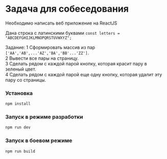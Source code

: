 # Задача для собеседования

Необходимо написать веб приложение на ReactJS

Дана строка с латинскими буквами
`const letters = "ABCDEFGHIJKLMNOPQRSTUVWXYZ";`

Задание:
1 Сформировать массив из пар `['AA','AB',...'AZ','BA','BB'...'ZZ']`.  
2 Вывести все пары на страницу.  
3 Сделать рядом с каждой парой кнопку, которая красит пару в зеленый цвет.  
4 Сделать рядом с каждой парой еще одну кнопку, которая удалит эту пару со страницы.

### Установка

```sh
npm install
```

### Запуск в режиме разработки

```sh
npm run dev
```

### Запуск в боевом режиме

```sh
npm run build
```
